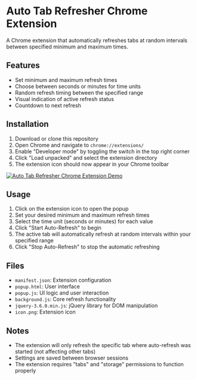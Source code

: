# Auto Tab Refresher Chrome Extension

A Chrome extension that automatically refreshes tabs at random intervals between specified minimum and maximum times.

## Features

- Set minimum and maximum refresh times
- Choose between seconds or minutes for time units
- Random refresh timing between the specified range
- Visual indication of active refresh status
- Countdown to next refresh

## Installation

1. Download or clone this repository
2. Open Chrome and navigate to `chrome://extensions/`
3. Enable "Developer mode" by toggling the switch in the top right corner
4. Click "Load unpacked" and select the extension directory
5. The extension icon should now appear in your Chrome toolbar

[![Auto Tab Refresher Chrome Extension Demo](https://img.youtube.com/vi/uEiaYmk5cSU/0.jpg)](https://www.youtube.com/watch?v=uEiaYmk5cSU)

## Usage

1. Click on the extension icon to open the popup
2. Set your desired minimum and maximum refresh times
3. Select the time unit (seconds or minutes) for each value
4. Click "Start Auto-Refresh" to begin
5. The active tab will automatically refresh at random intervals within your specified range
6. Click "Stop Auto-Refresh" to stop the automatic refreshing

## Files

- `manifest.json`: Extension configuration
- `popup.html`: User interface
- `popup.js`: UI logic and user interaction
- `background.js`: Core refresh functionality
- `jquery-3.6.0.min.js`: jQuery library for DOM manipulation
- `icon.png`: Extension icon

## Notes

- The extension will only refresh the specific tab where auto-refresh was started (not affecting other tabs)
- Settings are saved between browser sessions
- The extension requires "tabs" and "storage" permissions to function properly